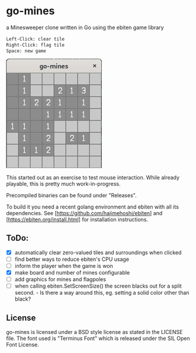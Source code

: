 # go-mines
a Minesweeper clone written in Go using the ebiten game library

```
Left-Click: clear tile
Right-Click: flag tile
Space: new game
```

![Alt text](/images/screenshot.png?raw=true "Screenshot")

This started out as an exercise to test mouse interaction. While already playable, this is pretty much work-in-progress.

Precompiled binaries can be found under "Releases". 

To build it you need a recent golang environment and ebiten with all its dependencies.
See [https://github.com/hajimehoshi/ebiten] and [https://ebiten.org/install.html] for
installation instructions.


## ToDo:
- [x] automatically clear zero-valued tiles and surroundings when clicked
- [ ] find better ways to reduce ebiten's CPU usage
- [ ] inform the player when the game is won
- [x] make board and number of mines configurable
- [ ] add graphics for mines and flagpoles
- [ ] when calling ebiten.SetScreenSize() the screen blacks out for a split second. - Is there a way around this, eg. setting a solid color other than black?

## License
go-mines is licensed under a BSD style license as stated in the LICENSE file.
The font used is "Terminus Font" which is released under the SIL Open Font License.

